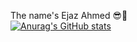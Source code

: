 The name's  Ejaz Ahmed 😎👋
<br>
[![Anurag's GitHub stats](https://github-readme-stats.vercel.app/api?username=Ejaz-100400)](https://github.com/anuraghazra/github-readme-stats)
